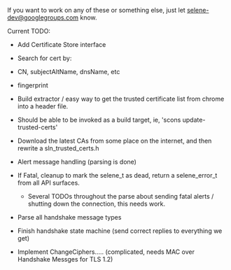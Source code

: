 If you want to work on any of these or something else, just let selene-dev@googlegroups.com know.

Current TODO:

* Add Certificate Store interface
 * Search for cert by:
  * CN, subjectAltName, dnsName, etc
  * fingerprint

* Build extractor / easy way to get the trusted certificate list from chrome into a header file.
 * Should be able to be invoked as a build target, ie, 'scons update-trusted-certs'
 * Download the latest CAs from some place on the internet, and then rewrite a sln_trusted_certs.h

* Alert message handling (parsing is done)
 * If Fatal, cleanup to mark the selene_t as dead, return a selene_error_t from all API surfaces.
	* Several TODOs throughout the parse about sending fatal alerts / shutting down the connection, this needs work.

* Parse all handshake message types

* Finish handshake state machine (send correct replies to everything we get)
 * Implement ChangeCiphers.....  (complicated, needs MAC over Handshake Messges for TLS 1.2)


